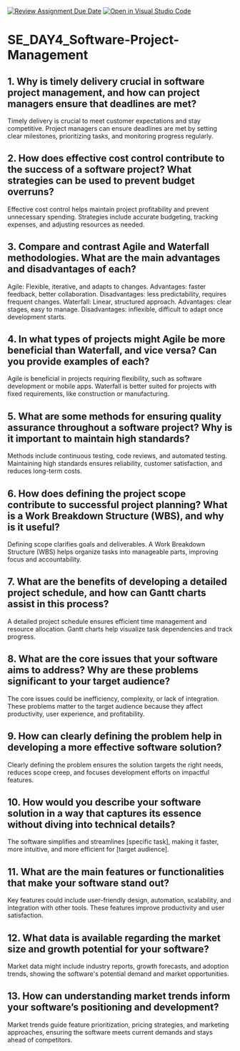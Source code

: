 [![Review Assignment Due Date](https://classroom.github.com/assets/deadline-readme-button-22041afd0340ce965d47ae6ef1cefeee28c7c493a6346c4f15d667ab976d596c.svg)](https://classroom.github.com/a/9pw6JKcu)
[![Open in Visual Studio Code](https://classroom.github.com/assets/open-in-vscode-2e0aaae1b6195c2367325f4f02e2d04e9abb55f0b24a779b69b11b9e10269abc.svg)](https://classroom.github.com/online_ide?assignment_repo_id=18487099&assignment_repo_type=AssignmentRepo)
# SE_DAY4_Software-Project-Management
## 1. Why is timely delivery crucial in software project management, and how can project managers ensure that deadlines are met?
Timely delivery is crucial to meet customer expectations and stay competitive. Project managers can ensure deadlines are met by setting clear milestones, prioritizing tasks, and monitoring progress regularly.

## 2. How does effective cost control contribute to the success of a software project? What strategies can be used to prevent budget overruns?
Effective cost control helps maintain project profitability and prevent unnecessary spending. Strategies include accurate budgeting, tracking expenses, and adjusting resources as needed.
## 3. Compare and contrast Agile and Waterfall methodologies. What are the main advantages and disadvantages of each?
Agile: Flexible, iterative, and adapts to changes. Advantages: faster feedback, better collaboration. Disadvantages: less predictability, requires frequent changes. Waterfall: Linear, structured approach. Advantages: clear stages, easy to manage. Disadvantages: inflexible, difficult to adapt once development starts.

## 4. In what types of projects might Agile be more beneficial than Waterfall, and vice versa? Can you provide examples of each?
   Agile is beneficial in projects requiring flexibility, such as software development or mobile apps.
   Waterfall is better suited for projects with fixed requirements, like construction or manufacturing.

## 5. What are some methods for ensuring quality assurance throughout a software project? Why is it important to maintain high standards?
Methods include continuous testing, code reviews, and automated testing. Maintaining high standards ensures reliability, customer satisfaction, and reduces long-term costs.
## 6. How does defining the project scope contribute to successful project planning? What is a Work Breakdown Structure (WBS), and why is it useful?
Defining scope clarifies goals and deliverables. A Work Breakdown Structure (WBS) helps organize tasks into manageable parts, improving focus and accountability.

## 7. What are the benefits of developing a detailed project schedule, and how can Gantt charts assist in this process?
A detailed project schedule ensures efficient time management and resource allocation. Gantt charts help visualize task dependencies and track progress.

## 8. What are the core issues that your software aims to address? Why are these problems significant to your target audience?
The core issues could be inefficiency, complexity, or lack of integration. These problems matter to the target audience because they affect productivity, user experience, and profitability.

## 9. How can clearly defining the problem help in developing a more effective software solution?
Clearly defining the problem ensures the solution targets the right needs, reduces scope creep, and focuses development efforts on impactful features.

## 10. How would you describe your software solution in a way that captures its essence without diving into technical details?
The software simplifies and streamlines [specific task], making it faster, more intuitive, and more efficient for [target audience].

## 11. What are the main features or functionalities that make your software stand out?
Key features could include user-friendly design, automation, scalability, and integration with other tools. These features improve productivity and user satisfaction.

## 12. What data is available regarding the market size and growth potential for your software?
Market data might include industry reports, growth forecasts, and adoption trends, showing the software's potential demand and market opportunities.

## 13. How can understanding market trends inform your software’s positioning and development?
Market trends guide feature prioritization, pricing strategies, and marketing approaches, ensuring the software meets current demands and stays ahead of competitors.
